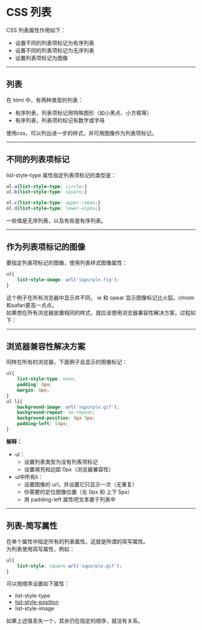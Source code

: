 # CSS 列表

CSS 列表属性作用如下：  
- 设置不同的列表项标记为有序列表
- 设置不同的列表项标记为无序列表
- 设置列表项标记为图像

---

## 列表

在 html 中，有两种类型的列表：  
- 有序列表，列表项标记用特殊图形（如小黑点、小方框等）
- 有序列表，列表项的标记有数字或字母

使用css，可以列出进一步的样式，并可用图像作为列表项标记。  

---

## 不同的列表项标记  

list-style-type 属性指定列表项标记的类型是：  

```css
ul.a{list-style-type: circle;}
ul.b{list-style-type: square;}

ol.c{list-style-type: upper-roman;}
ol.d{list-style-type: lower-alpha;}
```

一些值是无序列表，以及有些是有序列表。  

---

## 作为列表项标记的图像

要指定列表项标记的图像，使用列表样式图像属性：  

```css
ul{
    list-style-image: url('sqpurple.fig');
}
```

这个例子在所有浏览器中显示并不同， ie 和 opear 显示图像标记比火狐，chrom和safari更高一点点。  
如果想在所有浏览器放置相同的样式，就应该使用浏览器兼容性解决方案，过程如下：  

---

## 浏览器兼容性解决方案

同样在所有的浏览器，下面例子会显示的图像标记：  
```css
ul{
    list-style-type: none;
    padding: 0px;
    margin: 0px;
}
ul li{
    background-image: url('sqpurple.gif');
    background-repeat: no-repeat;
    background-position: 0px 5px;
    padding-left: 14px;
}
```

**解释：**  
- ul：
    - 设置列表类型为没有列表项标记
    - 设置填充和边距 0px（浏览器兼容性）
- ul中所有li：
    - 设置图像的 url，并设置它只显示一次（无重复）
    - 你需要的定位图像位置（左 0px 和 上下 5px）
    - 用 padding-left 属性吧文本置于列表中

---

## 列表-简写属性

在单个属性中指定所有的列表属性。这就是所谓的简写属性。  
为列表使用简写属性，例如：  
```css
ul{
    list-style: square url('sqpurple.gif');
}
```

可以按顺序设置如下属性：  
- list-style-type
- [list-style-position](https://www.runoob.com/cssref/pr-list-style-position.html)
- list-style-image

如果上述值丢失一个，其余仍在指定的顺序，就没有关系。  
